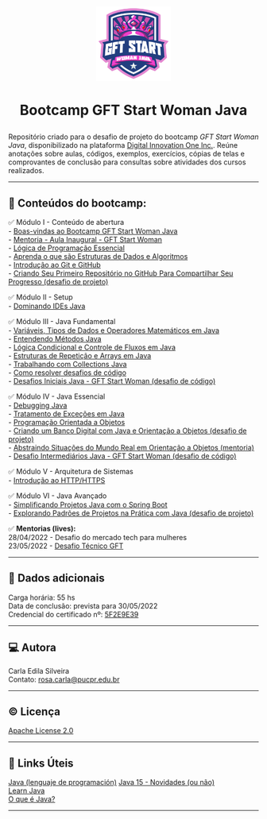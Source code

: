 <p align="center">
	<img src="https://github.com/rosacarla/GFT-start-woman-java/blob/main/001%20Bootcamp-GFT-start-woman/logo-gft-start-woman-java.png" width="150">
</p>  

# <p align="center">Bootcamp GFT Start Woman Java</p>

<p align="justify"> 
	
Repositório criado para o desafio de projeto do bootcamp _GFT Start Woman Java_, disponibilizado na plataforma [Digital Innovation One Inc.](https://web.dio.me). Reúne anotações sobre aulas, códigos, exemplos, exercícios, cópias de telas e comprovantes de conclusão para consultas sobre atividades dos cursos realizados.

</p>

---

## 📑 **Conteúdos do bootcamp:**  

✅ Módulo I - Conteúdo de abertura  
    - [Boas-vindas ao Bootcamp GFT Start Woman Java](https://github.com/rosacarla/GFT-start-woman-java/tree/main/001%20Bootcamp-GFT-start-woman)  
    - [Mentoria - Aula Inaugural - GFT Start Woman](https://github.com/rosacarla/GFT-start-woman-java/tree/main/002%20Aula-Inaugural-GFT-start-woman-java)  
    - [Lógica de Programação Essencial](https://github.com/rosacarla/GFT-start-woman-java/tree/main/003%20Logica-de-programacao-essencial)  
    - [Aprenda o que são Estruturas de Dados e Algoritmos](https://github.com/rosacarla/GFT-start-woman-java/tree/main/004%20Aprenda-estruturas-dados-algoritmos)  
    - [Introdução ao Git e GitHub](https://github.com/rosacarla/GFT-start-woman-java/tree/main/005%20Introducao-git-github)  
    - [Criando Seu Primeiro Repositório no GitHub Para Compartilhar Seu Progresso (desafio de projeto)](https://github.com/rosacarla/GFT-start-woman-java/tree/main/006%20Criando-repositorio-github)  

✅ Módulo II - Setup  
    - [Dominando IDEs Java](https://github.com/rosacarla/GFT-start-woman-java/tree/main/007%20Dominando-IDEs-Java)    

✅ Módulo III - Java Fundamental  
    - [Variáveis, Tipos de Dados e Operadores Matemáticos em Java](https://github.com/rosacarla/GFT-start-woman-java/blob/main/008%20Variaveis-tipos-dados-operad-matematicos/README.md)  
    - [Entendendo Métodos Java](https://github.com/rosacarla/GFT-start-woman-java/blob/main/009%20Entendendo-metodos-java/README.md)  
    - [Lógica Condicional e Controle de Fluxos em Java](https://github.com/rosacarla/GFT-start-woman-java/tree/main/010%20Logica-condicional-controle-fluxos-Java)  
    - [Estruturas de Repetição e Arrays em Java](https://github.com/rosacarla/GFT-start-woman-java/tree/main/011%20Estrutura-repeticao-arrays)  
    - [Trabalhando com Collections Java]()  
    - [Como resolver desafios de código]()  
    - [Desafios Iniciais Java - GFT Start Woman (desafio de código)]()  

✅ Módulo IV - Java Essencial  
    - [Debugging Java]()  
    - [Tratamento de Exceções em Java]()  
    - [Programação Orientada a Objetos]()  
    - [Criando um Banco Digital com Java e Orientação a Objetos (desafio de projeto)](https://github.com/rosacarla/Banco-digital-com-Java-POO)  
    - [Abstraindo Situações do Mundo Real em Orientação a Objetos (mentoria)](https://github.com/rosacarla/Mentoria-GFT-orientacao-a-objetos-Java)  
    - [Desafio Intermediários Java - GFT Start Woman (desafio de código)]()  
      
✅ Módulo V - Arquitetura de Sistemas  
    - [Introdução ao HTTP/HTTPS]()  

✅ Módulo VI - Java Avançado  
    - [Simplificando Projetos Java com o Spring Boot]()  
    - [Explorando Padrões de Projetos na Prática com Java (desafio de projeto)](https://github.com/rosacarla/Padroes-de-projeto-com-Java)  
    
✅ **Mentorias (lives):**  
    28/04/2022 - Desafio do mercado tech para mulheres  
    23/05/2022 - [Desafio Técnico GFT](https://github.com/rosacarla/Mentoria-GFT-Start-Java-Desafio-Tecnico)  

---

## 📂 Dados adicionais  

Carga horária: 55 hs  
Data de conclusão: prevista para 30/05/2022  
Credencial do certificado nº: [5F2E9E39]()  

---

## 💻 Autora  

Carla Edila Silveira  
Contato: rosa.carla@pucpr.edu.br  

---

## ©️ Licença  

[Apache License 2.0](https://choosealicense.com/licenses/apache-2.0/)  

---

## 🔗 Links Úteis  

[Java (lenguaje de programación)](https://es.wikipedia.org/wiki/Java_(lenguaje_de_programaci%C3%B3n))  
[Java 15 - Novidades (ou não)](https://www.guiadojava.com.br/2020/07/java-15-novidades-ou-nao.html)  
[Learn Java](https://dev.java/learn/)  
[O que é Java?](https://constantetecnologia.com.br/tutoriais/o-que-e-java/)  

---
